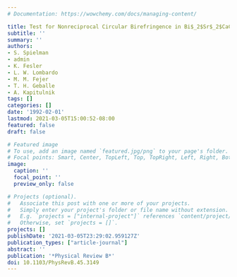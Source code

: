 ```yaml
---
# Documentation: https://wowchemy.com/docs/managing-content/

title: Test for Nonreciprocal Circular Birefringence in Bi$_2$Sr$_2$CaCu$_2$O$_8$
subtitle: ''
summary: ''
authors:
- S. Spielman
- admin
- K. Fesler
- L. W. Lombardo
- M. M. Fejer
- T. H. Geballe
- A. Kapitulnik
tags: []
categories: []
date: '1992-02-01'
lastmod: 2021-03-05T15:00:52-08:00
featured: false
draft: false

# Featured image
# To use, add an image named `featured.jpg/png` to your page's folder.
# Focal points: Smart, Center, TopLeft, Top, TopRight, Left, Right, BottomLeft, Bottom, BottomRight.
image:
  caption: ''
  focal_point: ''
  preview_only: false

# Projects (optional).
#   Associate this post with one or more of your projects.
#   Simply enter your project's folder or file name without extension.
#   E.g. `projects = ["internal-project"]` references `content/project/deep-learning/index.md`.
#   Otherwise, set `projects = []`.
projects: []
publishDate: '2021-03-05T23:29:02.959127Z'
publication_types: ["article-journal"]
abstract: ''
publication: '*Physical Review B*'
doi: 10.1103/PhysRevB.45.3149
---
```

